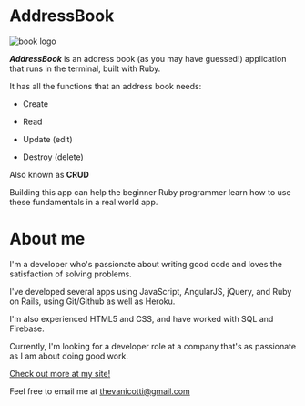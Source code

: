 # AddressBook

![book logo](http://findicons.com/files/icons/1683/mac_3d/256/address_book.png)

**_AddressBook_** is an address book (as you may have guessed!) application that runs in the terminal, built with Ruby.

It has all the functions that an address book needs:

* Create

* Read

* Update (edit)

* Destroy (delete)

Also known as **CRUD**

Building this app can help the beginner Ruby programmer learn how to use these fundamentals in a real world app.

# About me

I'm a developer who's passionate about writing good code and loves the satisfaction of solving problems.

I've developed several apps using JavaScript, AngularJS, jQuery, and Ruby on Rails, using Git/Github as well as Heroku.

I'm also experienced HTML5 and CSS, and have worked with SQL and Firebase.

Currently, I'm looking for a developer role at a company that's as passionate as I am about doing good work.

[Check out more at my site!](http://stevevancott.com)

Feel free to email me at thevanicotti@gmail.com
